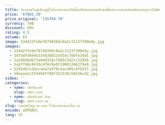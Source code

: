 ```yaml
---
title: ห้องนอนใหญ่เตียงคู่ยุโรปการออกแบบไม้เนื้อแข็งผ่อนคลายเตียงแฟชั่นสะดวกสบายทันสมัยแสงหรูหราCama Casalเฟอร์นิเจอร์
price: '67882.39'
price_original: '135764.78'
currency: THB
discount: 50%
rating: 4.5
volume: 63
image: S34423fe9e78748369c0a2c3123f390e9y.jpg
images:
  - S34423fe9e78748369c0a2c3123f390e9y.jpg
  - S4fddfd844b334838b52e554c786fe34dC.jpg
  - Sa198dbd673a44d318c7689c5d2cc52856.jpg
  - Sabff60c8439c4f0c9e0719001266279e0.jpg
  - S2954b7cd2eca4a7a979c4acd05c4f935T.jpg
  - S9eeaa2c5f4494ff89f352530c56536c4Z.jpg
video: ''
categories:
  - name: เฟอร์นิเจอร์
    slug: เฟอร-เจอร
  - name: เฟอร์นิเจอร์ บ้าน
    slug: เฟอร-เจอร-าน
slug: องนอนใหญ-เต-ยงค-โรปการออกแบบไม-เน
encode: oEPQ0Vc
lang: th
---
```

  